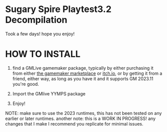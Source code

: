 # Sugary Spire Playtest3.2 Decompilation
Took a few days! hope you enjoy!



# HOW TO INSTALL
1. find a GMLive gamemaker package, typically by either purchasing it from either [the gamemaker marketplace](https://marketplace.gamemaker.io/assets/5992/gmlive-gml-gms1-2-livecoding) or [itch.io](https://yellowafterlife.itch.io/gamemaker-live), or by getting it from a friend, either way, as long as you have it and it supports GM 2023.11 you're good.

2. Import the GMlive YYMPS package

3. Enjoy!


NOTE: make sure to use the 2023 runtimes, this has not been tested on any earlier or later runtimes.
another note: this is a WORK IN PROGRESS! any changes that I make I recommend you replicate for minimal issues.
